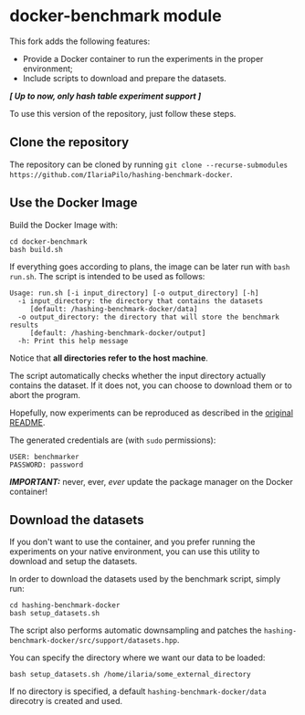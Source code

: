 # docker-benchmark module

This fork adds the following features:
- Provide a Docker container to run the experiments in the proper environment;
- Include scripts to download and prepare the datasets.

__*[ Up to now, only hash table experiment support ]*__

To use this version of the repository, just follow these steps.

## Clone the repository
The repository can be cloned by running `git clone --recurse-submodules https://github.com/IlariaPilo/hashing-benchmark-docker`.

## Use the Docker Image
Build the Docker Image with:
```
cd docker-benchmark
bash build.sh
```
If everything goes according to plans, the image can be later run with `bash run.sh`. The script is intended to be used as follows:
```
Usage: run.sh [-i input_directory] [-o output_directory] [-h]
  -i input_directory: the directory that contains the datasets
     [default: /hashing-benchmark-docker/data]
  -o output_directory: the directory that will store the benchmark results
     [default: /hashing-benchmark-docker/output]
  -h: Print this help message
```
Notice that **all directories refer to the host machine**.

The script automatically checks whether the input directory actually contains the dataset. If it does not, you can choose to download them or to abort the program.

Hopefully, now experiments can be reproduced as described in the [original README](../README.md).

The generated credentials are (with `sudo` permissions):
```
USER: benchmarker
PASSWORD: password
```

__*IMPORTANT:*__ never, ever, _ever_ update the package manager on the Docker container!

## Download the datasets
If you don't want to use the container, and you prefer running the experiments on your native environment, you can use this utility to download and setup the datasets.

In order to download the datasets used by the benchmark script, simply run:
```
cd hashing-benchmark-docker
bash setup_datasets.sh
```
The script also performs automatic downsampling and patches the `hashing-benchmark-docker/src/support/datasets.hpp`.

You can specify the directory where we want our data to be loaded:
```
bash setup_datasets.sh /home/ilaria/some_external_directory
```
If no directory is specified, a default `hashing-benchmark-docker/data` direcotry is created and used.

